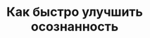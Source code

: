 ---
title: "Как быстро улучшить осознанность"
slug: kak-bystro-uluchshit-osoznannost
layout: webinar-video
datetext: "среда, 23 марта"
timetext: 20:00 мск
video: "https://www.youtube.com/embed/Hk7RnpOxgeg?rel=0&autoplay=1"

---
